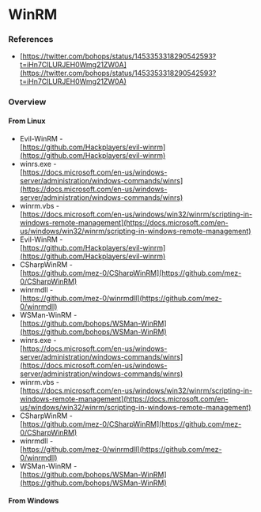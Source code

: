 <!---------------------------------------------------------------------------------
Copyright: (c) BLS OPS LLC.
This program is free software: you can redistribute it and/or modify
it under the terms of the GNU General Public License as published by
the Free Software Foundation, version 3.
This program is distributed in the hope that it will be useful,
but WITHOUT ANY WARRANTY; without even the implied warranty of
MERCHANTABILITY or FITNESS FOR A PARTICULAR PURPOSE. See the
GNU General Public License for more details.
You should have received a copy of the GNU General Public License
along with this program. If not, see <https://www.gnu.org/licenses/>.
--------------------------------------------------------------------------------->
# WinRM
### References
* [https://twitter.com/bohops/status/1453353318290542593?t=iHn7ClLURJEH0Wmg21ZW0A](https://twitter.com/bohops/status/1453353318290542593?t=iHn7ClLURJEH0Wmg21ZW0A)

### Overview
#### From Linux
* Evil-WinRM -<br />[https://github.com/Hackplayers/evil-winrm](https://github.com/Hackplayers/evil-winrm)
* winrs.exe -<br />[https://docs.microsoft.com/en-us/windows-server/administration/windows-commands/winrs](https://docs.microsoft.com/en-us/windows-server/administration/windows-commands/winrs)
* winrm.vbs -<br />[https://docs.microsoft.com/en-us/windows/win32/winrm/scripting-in-windows-remote-management](https://docs.microsoft.com/en-us/windows/win32/winrm/scripting-in-windows-remote-management)
* Evil-WinRM -<br />[https://github.com/Hackplayers/evil-winrm](https://github.com/Hackplayers/evil-winrm)
* CSharpWinRM -<br />[https://github.com/mez-0/CSharpWinRM](https://github.com/mez-0/CSharpWinRM)
* winrmdll -<br />[https://github.com/mez-0/winrmdll](https://github.com/mez-0/winrmdll)
* WSMan-WinRM -<br />[https://github.com/bohops/WSMan-WinRM](https://github.com/bohops/WSMan-WinRM)
* winrs.exe -<br />[https://docs.microsoft.com/en-us/windows-server/administration/windows-commands/winrs](https://docs.microsoft.com/en-us/windows-server/administration/windows-commands/winrs)
* winrm.vbs -<br />[https://docs.microsoft.com/en-us/windows/win32/winrm/scripting-in-windows-remote-management](https://docs.microsoft.com/en-us/windows/win32/winrm/scripting-in-windows-remote-management)
* CSharpWinRM -<br />[https://github.com/mez-0/CSharpWinRM](https://github.com/mez-0/CSharpWinRM)
* winrmdll -<br />[https://github.com/mez-0/winrmdll](https://github.com/mez-0/winrmdll)
* WSMan-WinRM -<br />[https://github.com/bohops/WSMan-WinRM](https://github.com/bohops/WSMan-WinRM)

#### From Windows
